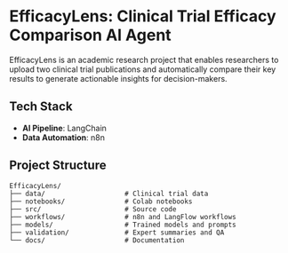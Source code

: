 # EfficacyLens: Clinical Trial Efficacy Comparison AI Agent
EfficacyLens is an academic research project that enables researchers to upload two clinical trial publications and automatically compare their key results to generate actionable insights for decision-makers.

## Tech Stack
- **AI Pipeline**: LangChain
- **Data Automation**: n8n

## Project Structure
```
EfficacyLens/
├── data/                    # Clinical trial data
├── notebooks/               # Colab notebooks
├── src/                     # Source code
├── workflows/               # n8n and LangFlow workflows
├── models/                  # Trained models and prompts
├── validation/              # Expert summaries and QA
└── docs/                    # Documentation
```